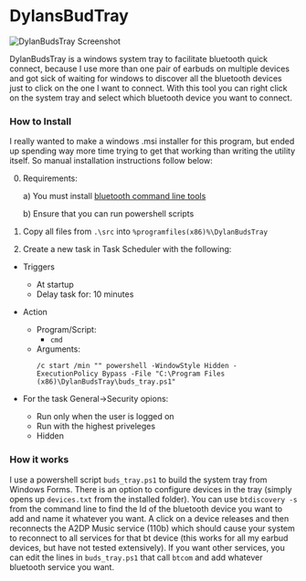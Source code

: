 # DylansBudTray

![DylanBudsTray Screenshot](other/DylansBudTray_screenshot.png)

DylanBudsTray is a windows system tray to facilitate bluetooth quick connect, because I use more than one pair of earbuds on multiple devices and got sick of waiting for windows to discover all the bluetooth devices just to click on the one I want to connect. With this tool you can right click on the system tray and select which bluetooth device you want to connect.



### How to Install
I really wanted to make a windows .msi installer for this program, but ended up spending way more time trying to get that working than writing the utility itself. So manual installation instructions follow below:


0) Requirements:

 	a) You must install [bluetooth command line tools](https://bluetoothinstaller.com/bluetooth-command-line-tools)

 	b) Ensure that you can run powershell scripts


1) Copy all files from `.\src` into `%programfiles(x86)%\DylanBudsTray`

2) Create a new task in Task Scheduler with the following:

- Triggers

	- At startup
	- Delay task for: 10 minutes

- Action

	- Program/Script:
		- `cmd`
	- Arguments:
		```
		/c start /min "" powershell -WindowStyle Hidden -ExecutionPolicy Bypass -File "C:\Program Files (x86)\DylanBudsTray\buds_tray.ps1"
		```
				
- For the task General->Security opions:

	- Run only when the user is logged on
	- Run with the highest priveleges
	- Hidden
	
### How it works

I use a powershell script `buds_tray.ps1` to build the system tray from Windows Forms. There is an option to configure devices in the tray (simply opens up `devices.txt` from the installed folder). You can use `btdiscovery -s` from the command line to find the Id of the bluetooth device you want to add and name it whatever you want. A click on a device releases and then reconnects the A2DP Music service (110b) which should cause your system to reconnect to all services for that bt device (this works for all my earbud devices, but have not  tested extensively). If you want other services, you can edit the lines in `buds_tray.ps1` that call `btcom` and add whatever bluetooth service you want.
